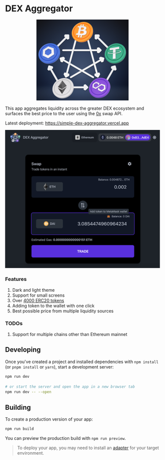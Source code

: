 # DEX Aggregator

<p align="center">
  <img width="300" src="resources/decentralized-exchange.png" alt="Decentralized Exchanges">
</p>

This app aggregates liquidity across the greater DEX ecosystem and surfaces the best price to the user using the [0x](https://0x.org/docs) swap API.

Latest deployment: https://simple-dex-aggregator.vercel.app

<p align="center">
  <img width="600" src="resources/dex-screen.png" alt="DEX Aggregator">
</p>

### Features

1. Dark and light theme
2. Support for small screens
3. Over [4000 ERC20 tokens](https://tokenlists.org/token-list?url=https://tokens.coingecko.com/uniswap/all.json)
4. Adding token to the wallet with one click
5. Best possible price from multiple liquidity sources

### TODOs
1. Support for multiple chains other than Ethereum mainnet

## Developing

Once you've created a project and installed dependencies with `npm install` (or `pnpm install` or `yarn`), start a development server:

```bash
npm run dev

# or start the server and open the app in a new browser tab
npm run dev -- --open
```

## Building

To create a production version of your app:

```bash
npm run build
```

You can preview the production build with `npm run preview`.

> To deploy your app, you may need to install an [adapter](https://kit.svelte.dev/docs/adapters) for your target environment.

<!-- sort 1 -->
